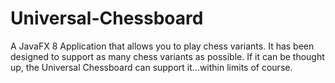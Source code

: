 # Universal-Chessboard
A JavaFX 8 Application that allows you to play chess variants. It has been designed to support as many chess variants as possible. If it can be thought up, the Universal Chessboard can support it...within limits of course.
